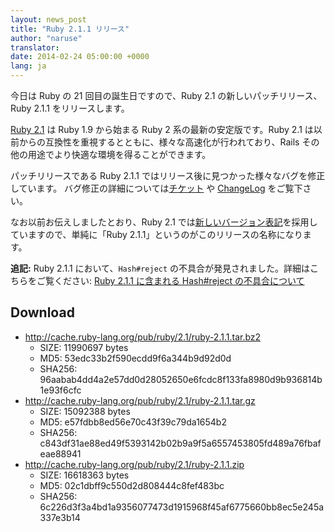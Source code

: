 ```yaml
---
layout: news_post
title: "Ruby 2.1.1 リリース"
author: "naruse"
translator:
date: 2014-02-24 05:00:00 +0000
lang: ja
---
```


今日は Ruby の 21 回目の誕生日ですので、Ruby 2.1 の新しいパッチリリース、Ruby 2.1.1 をリリースします。

[Ruby 2.1](https://www.ruby-lang.org/ja/news/2013/12/25/ruby-2-1-0-is-released/) は Ruby 1.9 から始まる Ruby 2 系の最新の安定版です。Ruby 2.1 は以前からの互換性を重視するとともに、様々な高速化が行われており、Rails その他の用途でより快適な環境を得ることができます。

パッチリリースである Ruby 2.1.1 ではリリース後に見つかった様々なバグを修正しています。
バグ修正の詳細については[チケット](https://bugs.ruby-lang.org/projects/ruby-21/issues?set_filter=1&amp;status_id=5) や [ChangeLog](http://svn.ruby-lang.org/repos/ruby/tags/v2_1_1/ChangeLog) をご覧下さい。

なお以前お伝えしましたとおり、Ruby 2.1 では[新しいバージョン表記](https://www.ruby-lang.org/ja/news/2013/12/21/semantic-versioning-after-2-1-0/)を採用していますので、単純に「Ruby 2.1.1」というのがこのリリースの名称になります。

**追記:** Ruby 2.1.1 において、`Hash#reject` の不具合が発見されました。詳細はこちらをご覧ください: [Ruby 2.1.1 に含まれる Hash#reject の不具合について](https://www.ruby-lang.org/ja/news/2014/03/10/regression-of-hash-reject-in-ruby-2-1-1/)

## Download

* <http://cache.ruby-lang.org/pub/ruby/2.1/ruby-2.1.1.tar.bz2>
  * SIZE:   11990697 bytes
  * MD5:    53edc33b2f590ecdd9f6a344b9d92d0d
  * SHA256: 96aabab4dd4a2e57dd0d28052650e6fcdc8f133fa8980d9b936814b1e93f6cfc
* <http://cache.ruby-lang.org/pub/ruby/2.1/ruby-2.1.1.tar.gz>
  * SIZE:   15092388 bytes
  * MD5:    e57fdbb8ed56e70c43f39c79da1654b2
  * SHA256: c843df31ae88ed49f5393142b02b9a9f5a6557453805fd489a76fbafeae88941
* <http://cache.ruby-lang.org/pub/ruby/2.1/ruby-2.1.1.zip>
  * SIZE:   16618363 bytes
  * MD5:    02c1dbff9c550d2d808444c8fef483bc
  * SHA256: 6c226d3f3a4bd1a9356077473d1915968f45af6775660bb8ec5e245a337e3b14
